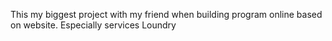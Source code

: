 This my biggest project with my friend when building program online based on website. Especially services Loundry 
